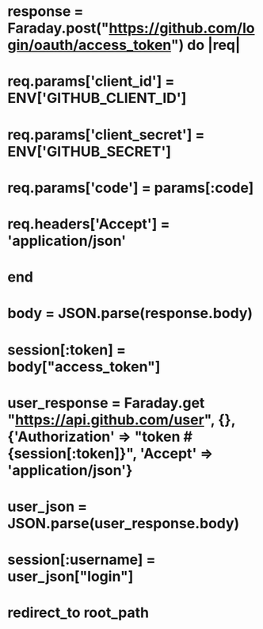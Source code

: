 # response = Faraday.post("https://github.com/login/oauth/access_token") do |req|
#   req.params['client_id'] = ENV['GITHUB_CLIENT_ID']
#   req.params['client_secret'] = ENV['GITHUB_SECRET']
#   req.params['code'] = params[:code]
#   req.headers['Accept'] = 'application/json'
# end
#
# body = JSON.parse(response.body)
# session[:token] = body["access_token"]
#
# user_response = Faraday.get "https://api.github.com/user", {}, {'Authorization' => "token #{session[:token]}", 'Accept' => 'application/json'}
# user_json = JSON.parse(user_response.body)
# session[:username] = user_json["login"]
#
# redirect_to root_path
